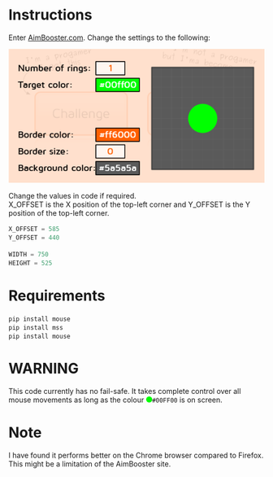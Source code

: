 # Instructions

Enter [AimBooster.com](www.aimbooster.com/). Change the settings to the following:

![Settings](https://raw.githubusercontent.com/X10KND/AimBooster-AimBot/main/Settings.png)

Change the values in code if required.  
X_OFFSET is the X position of the top-left corner and Y_OFFSET is the Y position of the top-left corner.

```python
X_OFFSET = 585
Y_OFFSET = 440

WIDTH = 750
HEIGHT = 525
```

# Requirements

`pip install mouse`  
`pip install mss`  
`pip install mouse`

# WARNING

This code currently has no fail-safe. It takes complete control over all mouse movements as long as the colour <span style="background-color:#00FF00; border-radius: 50%; height: 12px; width: 12px; display: inline-block;"></span>`#00FF00` is on screen.

# Note

I have found it performs better on the Chrome browser compared to Firefox. This might be a limitation of the AimBooster site.
